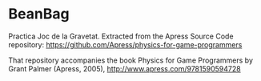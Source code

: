 # BeanBag

Practica Joc de la Gravetat. Extracted from the Apress Source Code repository: https://github.com/Apress/physics-for-game-programmers

That repository accompanies the book Physics for Game Programmers by Grant Palmer (Apress, 2005), http://www.apress.com/9781590594728
